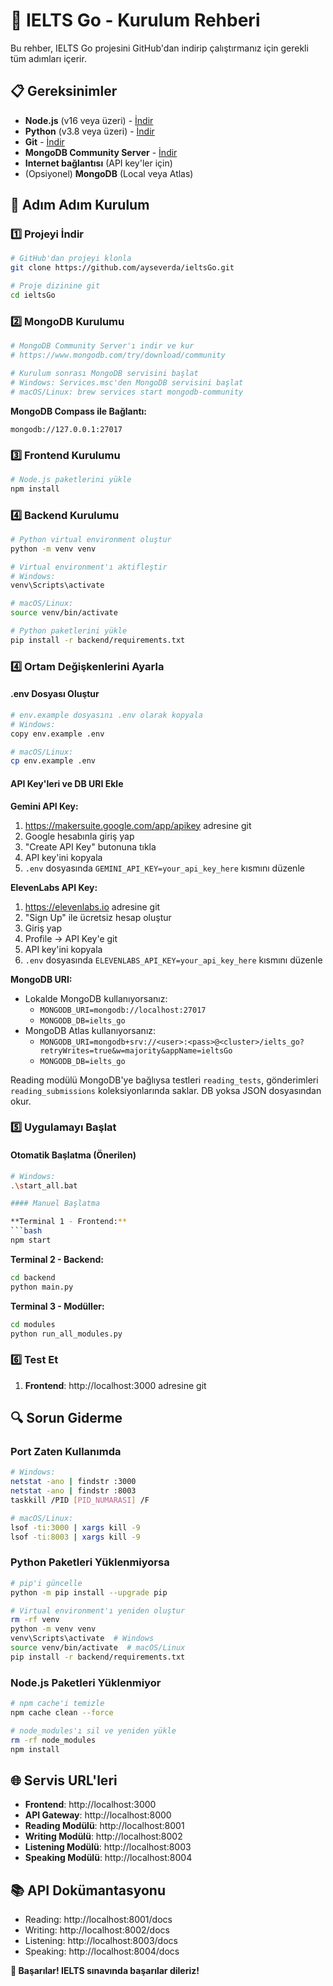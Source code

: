 # 🚀 IELTS Go - Kurulum Rehberi

Bu rehber, IELTS Go projesini GitHub'dan indirip çalıştırmanız için gerekli tüm adımları içerir.

## 📋 Gereksinimler

- **Node.js** (v16 veya üzeri) - [İndir](https://nodejs.org/)
- **Python** (v3.8 veya üzeri) - [İndir](https://python.org/)
- **Git** - [İndir](https://git-scm.com/)
- **MongoDB Community Server** - [İndir](https://www.mongodb.com/try/download/community)
- **Internet bağlantısı** (API key'ler için)
- (Opsiyonel) **MongoDB** (Local veya Atlas)

## 🔧 Adım Adım Kurulum

### 1️⃣ Projeyi İndir

```bash
# GitHub'dan projeyi klonla
git clone https://github.com/ayseverda/ieltsGo.git

# Proje dizinine git
cd ieltsGo
```

### 2️⃣ MongoDB Kurulumu

```bash
# MongoDB Community Server'ı indir ve kur
# https://www.mongodb.com/try/download/community

# Kurulum sonrası MongoDB servisini başlat
# Windows: Services.msc'den MongoDB servisini başlat
# macOS/Linux: brew services start mongodb-community
```

**MongoDB Compass ile Bağlantı:**
```
mongodb://127.0.0.1:27017
```

### 3️⃣ Frontend Kurulumu

```bash
# Node.js paketlerini yükle
npm install
```

### 4️⃣ Backend Kurulumu

```bash
# Python virtual environment oluştur
python -m venv venv

# Virtual environment'ı aktifleştir
# Windows:
venv\Scripts\activate

# macOS/Linux:
source venv/bin/activate

# Python paketlerini yükle
pip install -r backend/requirements.txt
```

### 4️⃣ Ortam Değişkenlerini Ayarla

#### .env Dosyası Oluştur

```bash
# env.example dosyasını .env olarak kopyala
# Windows:
copy env.example .env

# macOS/Linux:
cp env.example .env
```

#### API Key'leri ve DB URI Ekle

**Gemini API Key:**
1. https://makersuite.google.com/app/apikey adresine git
2. Google hesabınla giriş yap
3. "Create API Key" butonuna tıkla
4. API key'ini kopyala
5. `.env` dosyasında `GEMINI_API_KEY=your_api_key_here` kısmını düzenle

**ElevenLabs API Key:**
1. https://elevenlabs.io adresine git
2. "Sign Up" ile ücretsiz hesap oluştur
3. Giriş yap
4. Profile → API Key'e git
5. API key'ini kopyala
6. `.env` dosyasında `ELEVENLABS_API_KEY=your_api_key_here` kısmını düzenle

**MongoDB URI:**

- Lokalde MongoDB kullanıyorsanız:
  - `MONGODB_URI=mongodb://localhost:27017`
  - `MONGODB_DB=ielts_go`
- MongoDB Atlas kullanıyorsanız:
  - `MONGODB_URI=mongodb+srv://<user>:<pass>@<cluster>/ielts_go?retryWrites=true&w=majority&appName=ieltsGo`
  - `MONGODB_DB=ielts_go`

Reading modülü MongoDB'ye bağlıysa testleri `reading_tests`, gönderimleri `reading_submissions` koleksiyonlarında saklar. DB yoksa JSON dosyasından okur.


### 5️⃣ Uygulamayı Başlat

#### Otomatik Başlatma (Önerilen)

```bash
# Windows:
.\start_all.bat

#### Manuel Başlatma

**Terminal 1 - Frontend:**
```bash
npm start
```

**Terminal 2 - Backend:**
```bash
cd backend
python main.py
```

**Terminal 3 - Modüller:**
```bash
cd modules
python run_all_modules.py
```

### 6️⃣ Test Et

1. **Frontend**: http://localhost:3000 adresine git

## 🔍 Sorun Giderme

### Port Zaten Kullanımda

```bash
# Windows:
netstat -ano | findstr :3000
netstat -ano | findstr :8003
taskkill /PID [PID_NUMARASI] /F

# macOS/Linux:
lsof -ti:3000 | xargs kill -9
lsof -ti:8003 | xargs kill -9
```

### Python Paketleri Yüklenmiyorsa

```bash
# pip'i güncelle
python -m pip install --upgrade pip

# Virtual environment'ı yeniden oluştur
rm -rf venv
python -m venv venv
venv\Scripts\activate  # Windows
source venv/bin/activate  # macOS/Linux
pip install -r backend/requirements.txt
```

### Node.js Paketleri Yüklenmiyor

```bash
# npm cache'i temizle
npm cache clean --force

# node_modules'ı sil ve yeniden yükle
rm -rf node_modules
npm install
```

## 🌐 Servis URL'leri

- **Frontend**: http://localhost:3000
- **API Gateway**: http://localhost:8000
- **Reading Modülü**: http://localhost:8001
- **Writing Modülü**: http://localhost:8002
- **Listening Modülü**: http://localhost:8003
- **Speaking Modülü**: http://localhost:8004

## 📚 API Dokümantasyonu

- Reading: http://localhost:8001/docs
- Writing: http://localhost:8002/docs
- Listening: http://localhost:8003/docs
- Speaking: http://localhost:8004/docs



**🎉 Başarılar! IELTS sınavında başarılar dileriz!**
